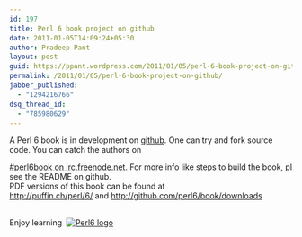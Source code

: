 ```yaml
---
id: 197
title: Perl 6 book project on github
date: 2011-01-05T14:09:24+05:30
author: Pradeep Pant
layout: post
guid: https://ppant.wordpress.com/2011/01/05/perl-6-book-project-on-github/
permalink: /2011/01/05/perl-6-book-project-on-github/
jabber_published:
  - "1294216766"
dsq_thread_id:
  - "785980629"
---
```

A Perl 6 book is in development on [github](http://github.com/perl6/book/). One can try and fork source code. You can catch the authors on

[#perl6book on irc.freenode.net](http://webchat.freenode.net/?channels=perl6Book&nick=). For more info like steps to build the book, pl see the README on github.  
PDF versions of this book can be found at  
<http://puffin.ch/perl/6/> and <http://github.com/perl6/book/downloads>

[](http://github.com/perl6/book/downloads)  
Enjoy learning  [<img class="alignnone size-thumbnail wp-image-159" title="http://perl6.org/" src="/wp-content/uploads/2010/08/800px-camelia-svg.png?w=150" alt="Perl6 logo" width="150" height="109" srcset="/wp-content/uploads/2010/08/800px-camelia-svg.png 800w, /wp-content/uploads/2010/08/800px-camelia-svg-300x219.png 300w, /wp-content/uploads/2010/08/800px-camelia-svg-410x300.png 410w" sizes="(max-width: 150px) 100vw, 150px" />](http://perl6.org/)